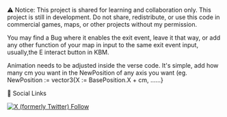 ⚠️ Notice: This project is shared for learning and collaboration only. This project is still in development. 
Do not share, redistribute, or use this code in commercial games, maps, or other projects without my permission.

You may find a Bug where it enables the exit event, leave it that way, or add any other function of your map in input to the same exit event input, usually,the  E interact button in KBM.

Animation needs to be adjusted inside the verse code. It's simple, add how many cm you want in the NewPosition of any axis you want (eg. NewPosition := vector3{X := BasePosition.X + cm, ......}

🔗 Social Links    

<a href="https://twitter.com/jelZiy" target="_blank">
  <img alt="X (formerly Twitter) Follow" src="https://img.shields.io/twitter/follow/jelZiy?style=for-the-badge">
</a>


